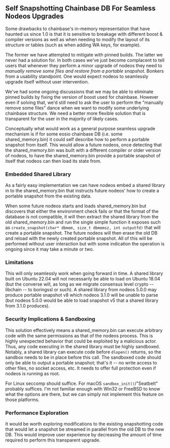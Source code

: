 ## Self Snapshotting Chainbase DB For Seamless Nodeos Upgrades

Some drawbacks to chainbase's in-memory representation that have haunted us since 1.0 is that it is sensitive to breakage with different boost & compiler versions as well as when needing to modify the layout of its structure or tables (such as when adding WA keys, for example).

The former we have attempted to mitigate with pinned builds. The latter we never had a solution for. In both cases we've just become complacent to tell users that whenever they perform a minor upgrade of nodeos they need to _manually remove some files and restore from a portable snapshot_. Bonkers from a usability standpoint. One would expect nodeos to seamlessly upgrade itself without user intervention.

We've had some ongoing discussions that we may be able to eliminate pinned builds by fixing the version of boost used for chainbase. However even if solving that, we'd still need to ask the user to perform the "manually remove some files" dance when we want to modify some underlying chainbase structure. We need a better more flexible solution that is transparent for the user in the majority of likely cases.

Conceptually what would work as a general purpose seamless upgrade mechanism is if for some eosio chainbase DB (i.e. some shared_memory.bin) it could self describe how to perform a portable snapshot from itself. This would allow a future nodeos, once detecting that the shared_memory.bin was built with a different compiler or older version of nodeos, to have the shared_memory.bin provide a portable snapshot of itself that nodeos can then load its state from.

### Embedded Shared Library

As a fairly easy implementation we can have nodeos embed a shared library in to the shared_memory.bin that instructs future nodeos' how to create a portable snapshot from the existing data.

When some future nodeos starts and loads shared_memory.bin but discovers that either the environment check fails or that the format of the database is not compatible, it will then extract the shared library from the old shared_memory.bin and run the single simple function it exposes such as `create_snapshot(char* dbmem, size_t dbmemsz, int outputfd)` that will create a portable snapshot. The future nodeos will then erase the old DB and reload with the newly created portable snapshot. All of this will be performed without user interaction but with some indication the operation is ongoing since it may take a minute or two.

### Limitations

This will only seamlessly work when going forward in time. A shared library built on Ubuntu 22.04 will not necessarily be able to load on Ubuntu 18.04 (but the converse will, as long as we migrate consensus level crypto -- libchain -- to boringssl or such). A shared library from nodeos 5.0.0 may produce portable snapshot v8 which nodeos 3.1.0 will be unable to parse (but nodeos 5.0.0 would be able to load snapshot v5 that a shared library from 3.1.0 produces).

### Security Implications & Sandboxing

This solution effectively means a shared_memory.bin can execute arbitrary code with the same permissions as that of the nodeos process. This is highly unexpected behavior that could be exploited by a malicious actor. Thus, any code executing in the shared library must be highly sandboxed. Notably, a shared library can execute code before `dlopen()` returns, so the sandbox needs to be in place before this call. The sandboxed code should only be able to output a portable snapshot; that's it -- no write access to other files, no socket access, etc. It needs to offer full protection even if nodeos is running as root.

For Linux seccomp should suffice. For macOS `sandbox_init()`/"Seatbelt" probably suffices. I'm not familiar enough with Win32 or FreeBSD to know what the options are there, but we can simply not implement this feature on those platforms. 

### Performance Exploration

It would be worth exploring modifications to the existing snapshotting code that would let a snapshot be streamed in parallel from the old DB to the new DB. This would improve user experience by decreasing the amount of time required to perform this transparent upgrade.